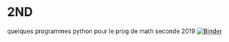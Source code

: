 # 2ND
quelques programmes python pour le prog de math seconde 2019
[![Binder](https://mybinder.org/badge_logo.svg)](https://mybinder.org/v2/gh/matchre/2ND/master)

